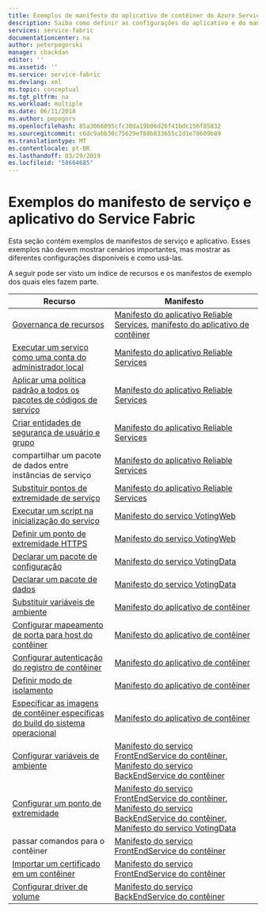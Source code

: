 ```yaml
---
title: Exemplos de manifesto do aplicativo de contêiner do Azure Service Fabric | Microsoft Docs
description: Saiba como definir as configurações do aplicativo e do manifesto do serviço para um aplicativo do Service Fabric.
services: service-fabric
documentationcenter: na
author: peterpogorski
manager: chackdan
editor: ''
ms.assetid: ''
ms.service: service-fabric
ms.devlang: xml
ms.topic: conceptual
ms.tgt_pltfrm: na
ms.workload: multiple
ms.date: 06/11/2018
ms.author: pepogors
ms.openlocfilehash: 85a3066095cfc30da19b06d26f41bdc156f85832
ms.sourcegitcommit: c6dc9abb30c75629ef88b833655c2d1e78609b89
ms.translationtype: MT
ms.contentlocale: pt-BR
ms.lasthandoff: 03/29/2019
ms.locfileid: "58664685"
---
```

# <a name="service-fabric-application-and-service-manifest-examples"></a>Exemplos do manifesto de serviço e aplicativo do Service Fabric
Esta seção contém exemplos de manifestos de serviço e aplicativo. Esses exemplos não devem mostrar cenários importantes, mas mostrar as diferentes configurações disponíveis e como usá-las. 

A seguir pode ser visto um índice de recursos e os manifestos de exemplo dos quais eles fazem parte.

|Recurso|Manifesto|
|---|---|
|[Governança de recursos](service-fabric-resource-governance.md)|[Manifesto do aplicativo Reliable Services](service-fabric-manifest-example-reliable-services-app.md#application-manifest), [manifesto do aplicativo de contêiner](service-fabric-manifest-example-container-app.md#application-manifest)|
|[Executar um serviço como uma conta do administrador local](service-fabric-application-runas-security.md)|[Manifesto do aplicativo Reliable Services](service-fabric-manifest-example-reliable-services-app.md#application-manifest)|
|[Aplicar uma política padrão a todos os pacotes de códigos de serviço](service-fabric-application-runas-security.md#apply-a-default-policy-to-all-service-code-packages)|[Manifesto do aplicativo Reliable Services](service-fabric-manifest-example-reliable-services-app.md#application-manifest)|
|[Criar entidades de segurança de usuário e grupo](service-fabric-application-runas-security.md)|[Manifesto do aplicativo Reliable Services](service-fabric-manifest-example-reliable-services-app.md#application-manifest)|
|compartilhar um pacote de dados entre instâncias de serviço|[Manifesto do aplicativo Reliable Services](service-fabric-manifest-example-reliable-services-app.md#application-manifest)|
|[Substituir pontos de extremidade de serviço](service-fabric-service-manifest-resources.md#overriding-endpoints-in-servicemanifestxml)|[Manifesto do aplicativo Reliable Services](service-fabric-manifest-example-reliable-services-app.md#application-manifest)|
|[Executar um script na inicialização do serviço](service-fabric-run-script-at-service-startup.md)|[Manifesto do serviço VotingWeb](service-fabric-manifest-example-reliable-services-app.md#votingweb-service-manifest)|
|[Definir um ponto de extremidade HTTPS](service-fabric-tutorial-dotnet-app-enable-https-endpoint.md#define-an-https-endpoint-in-the-service-manifest)|[Manifesto do serviço VotingWeb](service-fabric-manifest-example-reliable-services-app.md#votingweb-service-manifest)|
|[Declarar um pacote de configuração](service-fabric-application-and-service-manifests.md)|[Manifesto do serviço VotingData](service-fabric-manifest-example-reliable-services-app.md#votingdata-service-manifest)|
|[Declarar um pacote de dados](service-fabric-application-and-service-manifests.md)|[Manifesto do serviço VotingData](service-fabric-manifest-example-reliable-services-app.md#votingdata-service-manifest)|
|[Substituir variáveis de ambiente](service-fabric-get-started-containers.md#configure-and-set-environment-variables)|[Manifesto do aplicativo de contêiner](service-fabric-manifest-example-container-app.md#application-manifest)|
|[Configurar mapeamento de porta para host do contêiner](service-fabric-get-started-containers.md#configure-container-port-to-host-port-mapping-and-container-to-container-discovery)| [Manifesto do aplicativo de contêiner](service-fabric-manifest-example-container-app.md#application-manifest)|
|[Configurar autenticação do registro de contêiner](service-fabric-get-started-containers.md#configure-container-registry-authentication)|[Manifesto do aplicativo de contêiner](service-fabric-manifest-example-container-app.md#application-manifest)|
|[Definir modo de isolamento](service-fabric-get-started-containers.md#configure-isolation-mode)|[Manifesto do aplicativo de contêiner](service-fabric-manifest-example-container-app.md#application-manifest)|
|[Especificar as imagens de contêiner específicas do build do sistema operacional](service-fabric-get-started-containers.md#specify-os-build-specific-container-images)|[Manifesto do aplicativo de contêiner](service-fabric-manifest-example-container-app.md#application-manifest)|
|[Configurar variáveis de ambiente](service-fabric-get-started-containers.md#configure-and-set-environment-variables)|[Manifesto do serviço FrontEndService do contêiner](service-fabric-manifest-example-container-app.md#frontendservice-service-manifest), [Manifesto do serviço BackEndService do contêiner](service-fabric-manifest-example-container-app.md#backendservice-service-manifest)|
|[Configurar um ponto de extremidade](service-fabric-get-started-containers.md#configure-communication)|[Manifesto do serviço FrontEndService do contêiner](service-fabric-manifest-example-container-app.md#frontendservice-service-manifest), [Manifesto do serviço BackEndService do contêiner](service-fabric-manifest-example-container-app.md#backendservice-service-manifest), [Manifesto do serviço VotingData](service-fabric-manifest-example-reliable-services-app.md#votingdata-service-manifest)|
|passar comandos para o contêiner|[Manifesto do serviço FrontEndService do contêiner](service-fabric-manifest-example-container-app.md#frontendservice-service-manifest)|
|[Importar um certificado em um contêiner](service-fabric-securing-containers.md)|[Manifesto do serviço FrontEndService do contêiner](service-fabric-manifest-example-container-app.md#frontendservice-service-manifest)|
|[Configurar driver de volume](service-fabric-containers-volume-logging-drivers.md)|[Manifesto do serviço BackEndService do contêiner](service-fabric-manifest-example-container-app.md#backendservice-service-manifest)|

